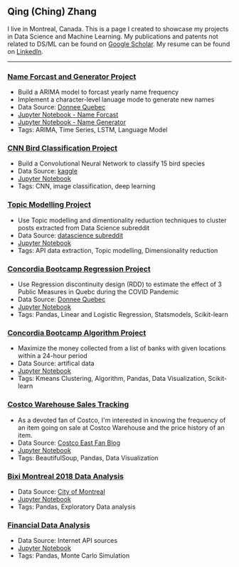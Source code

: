 ## Qing (Ching) Zhang
I live in Montreal, Canada. This is a page I created to showcase my projects in Data Science and Machine Learning. 
My publications and patents not related to DS/ML can be found on [Google Scholar](https://scholar.google.ca/citations?user=BcklpsIAAAAJ&hl=en). My resume can be found on [LinkedIn](https://www.linkedin.com/in/tsingzhang/).

---
### [Name Forcast and Generator Project](https://github.com/calony/name_forcast_generator)
- Build a ARIMA model to forcast yearly name frequency
- Implement a character-level lanuage mode to generate new names
- Data Source: [Donnee Quebec](https://www.donneesquebec.ca/recherche/dataset/banque-de-prenoms-garcons)
- [Jupyter Notebook - Name Forcast](https://github.com/calony/name_forcast_generator/blob/main/name_forcasting.ipynb)
- [Jupyter Notebook - Name Generator](https://github.com/calony/name_forcast_generator/blob/main/name_LSTM.ipynb)
- Tags: ARIMA, Time Series, LSTM, Language Model




### [CNN Bird Classification Project](https://github.com/calony/bird_classification_project)
- Build a Convolutional Neural Network to classify 15 bird species
- Data Source: [kaggle](https://www.kaggle.com/gpiosenka/100-bird-species)
- [Jupyter Notebook](https://github.com/calony/bird_classification_project/blob/main/kaggle_final_15-species-classification.ipynb)
- Tags: CNN, image classification, deep learning




### [Topic Modelling Project](https://github.com/calony/subreddit_topic_modelling)
- Use Topic modelling and dimentionality reduction techniques to cluster posts extracted from Data Science subreddit
- Data Source: [datascience subreddit](https://www.reddit.com/r/datascience/)
- [Jupyter Notebook](https://github.com/calony/subreddit_topic_modelling/blob/main/subreddit_topic_modeling.ipynb)
- Tags: API data extraction, Topic modelling, Dimensionality reduction



### [Concordia Bootcamp Regression Project](https://github.com/calony/RDD_project)
- Use Regression discontinuity design (RDD) to estimate the effect of 3 Public Measures in Quebc during the COVID Pandemic
- Data Source: [Donnee Quebec](https://www.donneesquebec.ca/recherche/dataset/covid-19-portrait-quotidien-des-cas-confirmes)
- [Jupyter Notebook](https://nbviewer.org/github/calony/RDD_project/blob/main/RDD_Covid.ipynb)
- Tags: Pandas, Linear and Logistic Regression, Statsmodels, Scikit-learn



### [Concordia Bootcamp Algorithm Project](https://github.com/calony/bank_algorithm_project)
- Maximize the money collected from a list of banks with given locations within a 24-hour period
- Data Source: artifical data
- [Jupyter Notebook](https://nbviewer.org/github/calony/bank_algorithm_project/blob/main/KMeans_clustering.ipynb)
- Tags: Kmeans Clustering, Algorithm, Pandas, Data Visualization, Scikit-learn



### [Costco Warehouse Sales Tracking](https://github.com/calony/Costco_price_track)
- As a devoted fan of Costco, I'm interested in knowing the frequency of an item going on sale at Costco Warehouse and the price history of an item.
- Data Source: [Costco East Fan Blog](https://cocoeast.ca/category/monday-treasure-hunt/)
- [Jupyter Notebook](https://nbviewer.org/github/calony/Costco_price_track/blob/main/costco_model.ipynb)
- Tags: BeautifulSoup, Pandas, Data Visualization



### [Bixi Montreal 2018 Data Analysis](https://github.com/calony/Data_analysis_BIXI)
- Data Source: [City of Montreal](http://donnees.ville.montreal.qc.ca/)  
- [Jupyter Notebook](https://nbviewer.jupyter.org/github/calony/Data_analysis_BIXI/blob/master/BixiMontrealRentals2018.ipynb)   
- Tags: Pandas, Exploratory Data analysis



### [Financial Data Analysis](https://github.com/calony/finance-project)
- Data Source: Internet API sources
- [Jupyter Notebook](https://nbviewer.jupyter.org/github/calony/finance-project/blob/master/Fin_testbench.ipynb)
- Tags: Pandas, Monte Carlo Simulation